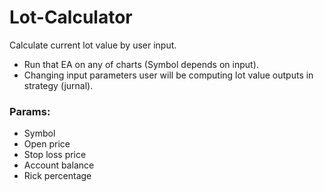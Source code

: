 # Lot-Calculator

Calculate current lot value by user input.
- Run that EA on any of charts (Symbol depends on input). 
- Changing input parameters user will be computing lot value outputs in strategy (jurnal).
### Params:
 - Symbol
 - Open price
 - Stop loss price
 - Account balance
 - Rick percentage

